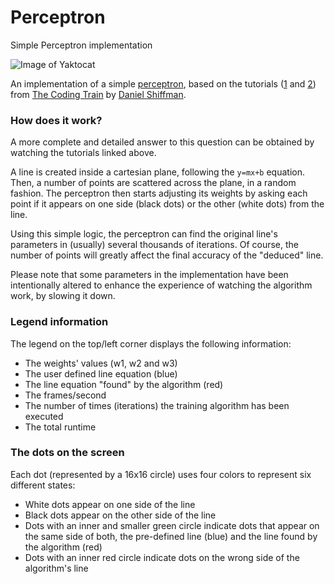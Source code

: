 # Perceptron
Simple Perceptron implementation

![Image of Yaktocat](https://xfx.net/stackoverflow/perceptron/perceptron_01.png)

An implementation of a simple [perceptron](https://en.wikipedia.org/wiki/Perceptron), based on the tutorials ([1](https://www.youtube.com/watch?v=ntKn5TPHHAk&t=870s) and [2](https://www.youtube.com/watch?v=DGxIcDjPzac&t=1183s)) from [The Coding Train](https://www.youtube.com/user/shiffman) by [Daniel Shiffman](http://shiffman.net/).

### How does it work?

A more complete and detailed answer to this question can be obtained by watching the tutorials linked above.

A line is created inside a cartesian plane, following the `y=mx+b` equation.
Then, a number of points are scattered across the plane, in a random fashion. The perceptron then starts adjusting its weights by asking each point if it appears on one side (black dots) or the other (white dots) from the line.

Using this simple logic, the perceptron can find the original line's parameters in (usually) several thousands of iterations. Of course, the number of points will greatly affect the final accuracy of the "deduced" line.

Please note that some parameters in the implementation have been intentionally altered to enhance the experience of watching the algorithm work, by slowing it down.

### Legend information

The legend on the top/left corner displays the following information:

- The weights' values (w1, w2 and w3)
- The user defined line equation (blue)
- The line equation "found" by the algorithm (red)
- The frames/second
- The number of times (iterations) the training algorithm has been executed
- The total runtime

### The dots on the screen

Each dot (represented by a 16x16 circle) uses four colors to represent six different states:

- White dots appear on one side of the line
- Black dots appear on the other side of the line
- Dots with an inner and smaller green circle indicate dots that appear on the same side of both, the pre-defined line (blue) and the line found by the algorithm (red)
- Dots with an inner red circle indicate dots on the wrong side of the algorithm's line


